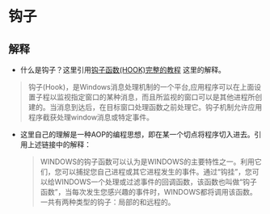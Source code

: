 # 钩子

## 解释
* 什么是钩子？这里引用[钩子函数(HOOK)完整的教程](https://blog.csdn.net/camly/article/details/1752798) 这里的解释。

> 钩子(Hook)，是Windows消息处理机制的一个平台,应用程序可以在上面设置子程以监视指定窗口的某种消息，而且所监视的窗口可以是其他进程所创建的。当消息到达后，在目标窗口处理函数之前处理它。钩子机制允许应用程序截获处理window消息或特定事件。

* 这里自己的理解是一种AOP的编程思想，即在某一个切点将程序切入进去。引用上述链接中的解释：
    > WINDOWS的钩子函数可以认为是WINDOWS的主要特性之一。利用它们，您可以捕捉您自己进程或其它进程发生的事件。通过“钩挂”，您可以给WINDOWS一个处理或过滤事件的回调函数，该函数也叫做“钩子函数”，当每次发生您感兴趣的事件时，WINDOWS都将调用该函数。一共有两种类型的钩子：局部的和远程的。
